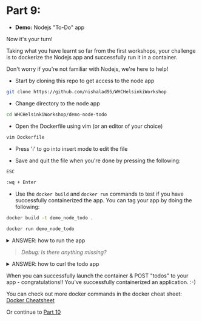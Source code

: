 # Part 9: 

- __Demo:__ Nodejs "To-Do" app

Now it's your turn!

Taking what you have learnt so far from the first workshops, your challenge is to dockerize the Nodejs app and successfully run it in a container.

Don't worry if you're not familiar with Nodejs, we're here to help!

- Start by cloning this repo to get access to the node app

```bash
git clone https://github.com/nishalad95/WHCHelsinkiWorkshop
```

- Change directory to the node app
```bash
cd WHCHelsinkiWorkshop/demo-node-todo
```

- Open the Dockerfile using vim (or an editor of your choice)
```bash
vim Dockerfile
```

- Press 'i' to go into insert mode to edit the file

- Save and quit the file when you're done by pressing the following:
```bash
ESC 
```
```bash
:wq + Enter
```

- Use the `docker build` and `docker run` commands to test if you have successfully containerized the app. You can tag your app by doing the following:

```bash
docker build -t demo_node_todo .
```

```bash
docker run demo_node_todo
```

<details><summary>ANSWER: how to run the app</summary>
<p>
  
```bash
$ docker run --rm  -p3000:3000 demo_node_todo
```

</p>
</details>


>_Debug: Is there anything missing?_

<details><summary>ANSWER: how to curl the todo app</summary>
<p>
  
```bash
$ curl --header "Content-Type: application/json" -X POST --data '{"learn":"docker"}' localhost:3000/todos
```

</p>
</details>

When you can successfully launch the container & POST "todos" to your app - congratulations!! You've successfully containerized an application. :-)

You can check out more docker commands in the docker cheat sheet: [Docker Cheatsheet](Dockercheatsheet.md)

Or continue to [Part 10](ContainerSummary.md)
